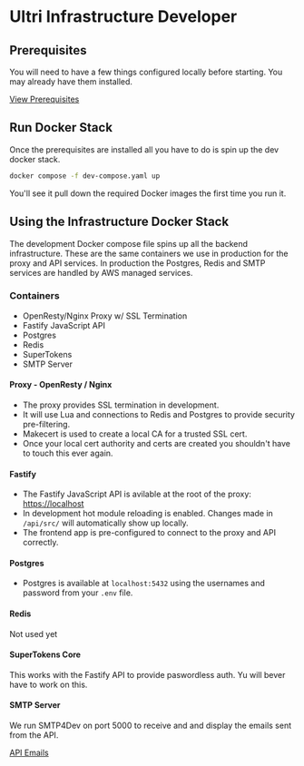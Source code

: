 # Ultri Infrastructure Developer

## Prerequisites

You will need to have a few things configured locally before starting. You may already have them installed.

[View Prerequisites](/developer/backend/prerequisites/)

## Run Docker Stack

Once the prerequisites are installed all you have to do is spin up the dev docker stack.

```sh
docker compose -f dev-compose.yaml up
```

You'll see it pull down the required Docker images the first time you run it.

## Using the Infrastructure Docker Stack

The development Docker compose file spins up all the backend infrastructure. These are the same containers we use in production for the proxy and API services. In production the Postgres, Redis and SMTP services are handled by AWS managed services.

### Containers

* OpenResty/Nginx Proxy w/ SSL Termination
* Fastify JavaScript API
* Postgres
* Redis
* SuperTokens
* SMTP Server

#### Proxy - OpenResty / Nginx

* The proxy provides SSL termination in development.
* It will use Lua and connections to Redis and Postgres to provide security pre-filtering.
* Makecert is used to create a local CA for a trusted SSL cert.
* Once your local cert authority and certs are created you shouldn't have to touch this ever again.

#### Fastify 

* The Fastify JavaScript API is avilable at the root of the proxy: [https://localhost](https://localhost)
* In development hot module reloading is enabled. Changes made in `/api/src/` will automatically show up locally.
* The frontend app is pre-configured to connect to the proxy and API correctly.

#### Postgres 

* Postgres is available at `localhost:5432` using the usernames and password from your `.env` file.

#### Redis 

Not used yet

#### SuperTokens Core

This works with the Fastify API to provide paswordless auth.
Yu will bever have to work on this.

#### SMTP Server

We run SMTP4Dev on port 5000 to receive and and display the emails sent from the API.

[API Emails](http://localhost:5000)